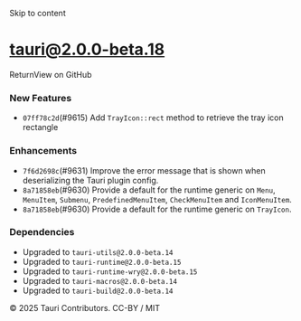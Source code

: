 Skip to content
# tauri@2.0.0-beta.18
ReturnView on GitHub
### New Features
  * `07ff78c2d`(#9615) Add `TrayIcon::rect` method to retrieve the tray icon rectangle


### Enhancements
  * `7f6d2698c`(#9631) Improve the error message that is shown when deserializing the Tauri plugin config.
  * `8a71858eb`(#9630) Provide a default for the runtime generic on `Menu`, `MenuItem`, `Submenu`, `PredefinedMenuItem`, `CheckMenuItem` and `IconMenuItem`.
  * `8a71858eb`(#9630) Provide a default for the runtime generic on `TrayIcon`.


### Dependencies
  * Upgraded to `tauri-utils@2.0.0-beta.14`
  * Upgraded to `tauri-runtime@2.0.0-beta.15`
  * Upgraded to `tauri-runtime-wry@2.0.0-beta.15`
  * Upgraded to `tauri-macros@2.0.0-beta.14`
  * Upgraded to `tauri-build@2.0.0-beta.14`


© 2025 Tauri Contributors. CC-BY / MIT

